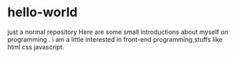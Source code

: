 # hello-world
just a normal repository
Here are some small introductions about myself on programming .
i am a little interested in front-end programming,stuffs like html css javascript.

